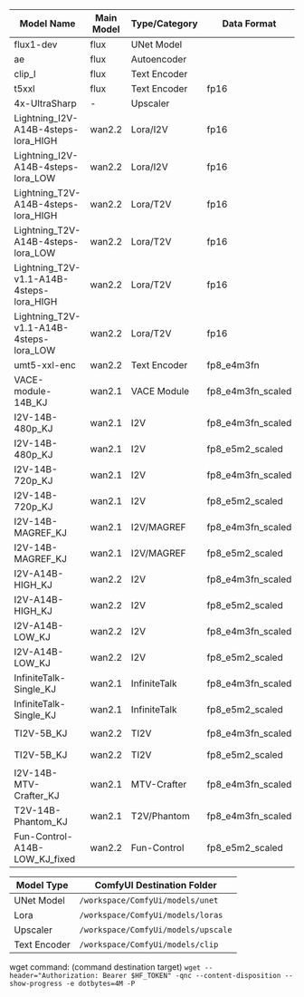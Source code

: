 | Model Name                                    | Main Model | Type/Category      | Data Format           | Original Link                                                                 |
|-----------------------------------------------|------------|--------------------|-----------------------|-------------------------------------------------------------------------------|
| flux1-dev                                     | flux       | UNet Model         |                       | `https://huggingface.co/black-forest-labs/FLUX.1-dev/resolve/main/flux1-dev.safetensors`                              |
| ae                                            | flux       | Autoencoder        |                       | `https://huggingface.co/black-forest-labs/FLUX.1-dev/resolve/main/ae.safetensors`                                     |
| clip_l                                        | flux       | Text Encoder       |                       | `https://huggingface.co/comfyanonymous/flux_text_encoders/resolve/main/clip_l.safetensors`                            |
| t5xxl                                         | flux       | Text Encoder       | fp16                  | `https://huggingface.co/comfyanonymous/flux_text_encoders/resolve/main/t5xxl_fp16.safetensors`                        |
| 4x-UltraSharp                                 | -          | Upscaler           |                       | `https://huggingface.co/lokCX/4x-Ultrasharp/resolve/main/4x-UltraSharp.pth`                                          |
| Lightning_I2V-A14B-4steps-lora_HIGH           | wan2.2     | Lora/I2V           | fp16                  | `https://huggingface.co/Kijai/WanVideo_comfy/resolve/main/Wan22-Lightning/Wan2.2-Lightning_I2V-A14B-4steps-lora_HIGH_fp16.safetensors` |
| Lightning_I2V-A14B-4steps-lora_LOW            | wan2.2     | Lora/I2V           | fp16                  | `https://huggingface.co/Kijai/WanVideo_comfy/resolve/main/Wan22-Lightning/Wan2.2-Lightning_I2V-A14B-4steps-lora_LOW_fp16.safetensors`  |
| Lightning_T2V-A14B-4steps-lora_HIGH           | wan2.2     | Lora/T2V           | fp16                  | `https://huggingface.co/Kijai/WanVideo_comfy/resolve/main/Wan22-Lightning/Wan2.2-Lightning_T2V-A14B-4steps-lora_HIGH_fp16.safetensors` |
| Lightning_T2V-A14B-4steps-lora_LOW            | wan2.2     | Lora/T2V           | fp16                  | `https://huggingface.co/Kijai/WanVideo_comfy/resolve/main/Wan22-Lightning/Wan2.2-Lightning_T2V-A14B-4steps-lora_LOW_fp16.safetensors`  |
| Lightning_T2V-v1.1-A14B-4steps-lora_HIGH      | wan2.2     | Lora/T2V           | fp16                  | `https://huggingface.co/Kijai/WanVideo_comfy/resolve/main/Wan22-Lightning/Wan2.2-Lightning_T2V-v1.1-A14B-4steps-lora_HIGH_fp16.safetensors` |
| Lightning_T2V-v1.1-A14B-4steps-lora_LOW       | wan2.2     | Lora/T2V           | fp16                  | `https://huggingface.co/Kijai/WanVideo_comfy/resolve/main/Wan22-Lightning/Wan2.2-Lightning_T2V-v1.1-A14B-4steps-lora_LOW_fp16.safetensors`  |
| umt5-xxl-enc                                  | wan2.2     | Text Encoder       | fp8_e4m3fn            | `https://huggingface.co/Kijai/WanVideo_comfy/resolve/main/umt5-xxl-enc-fp8_e4m3fn.safetensors`                    |
| VACE-module-14B_KJ                            | wan2.1     | VACE Module        | fp8_e4m3fn_scaled     | `https://huggingface.co/Kijai/WanVideo_comfy_fp8_scaled/resolve/main/VACE/Wan2_1-VACE-module-14B_fp8_e4m3fn_scaled_KJ.safetensors` |
| I2V-14B-480p_KJ                               | wan2.1     | I2V                | fp8_e4m3fn_scaled     | `https://huggingface.co/Kijai/WanVideo_comfy_fp8_scaled/resolve/main/I2V/Wan2_1-I2V-14B-480p_fp8_e4m3fn_scaled_KJ.safetensors` |
| I2V-14B-480p_KJ                               | wan2.1     | I2V                | fp8_e5m2_scaled       | `https://huggingface.co/Kijai/WanVideo_comfy_fp8_scaled/resolve/main/I2V/Wan2_1-I2V-14B-480p_fp8_e5m2_scaled_KJ.safetensors` |
| I2V-14B-720p_KJ                               | wan2.1     | I2V                | fp8_e4m3fn_scaled     | `https://huggingface.co/Kijai/WanVideo_comfy_fp8_scaled/resolve/main/I2V/Wan2_1-I2V-14B-720p_fp8_e4m3fn_scaled_KJ.safetensors` |
| I2V-14B-720p_KJ                               | wan2.1     | I2V                | fp8_e5m2_scaled       | `https://huggingface.co/Kijai/WanVideo_comfy_fp8_scaled/resolve/main/I2V/Wan2_1-I2V-14B-720p_fp8_e5m2_scaled_KJ.safetensors` |
| I2V-14B-MAGREF_KJ                             | wan2.1     | I2V/MAGREF         | fp8_e4m3fn_scaled     | `https://huggingface.co/Kijai/WanVideo_comfy_fp8_scaled/resolve/main/I2V/Wan2_1-I2V-14B-MAGREF_fp8_e4m3fn_scaled_KJ.safetensors` |
| I2V-14B-MAGREF_KJ                             | wan2.1     | I2V/MAGREF         | fp8_e5m2_scaled       | `https://huggingface.co/Kijai/WanVideo_comfy_fp8_scaled/resolve/main/I2V/Wan2_1-I2V-14B-MAGREF_fp8_e5m2_scaled_KJ.safetensors` |
| I2V-A14B-HIGH_KJ                              | wan2.2     | I2V                | fp8_e4m3fn_scaled     | `https://huggingface.co/Kijai/WanVideo_comfy_fp8_scaled/resolve/main/I2V/Wan2_2-I2V-A14B-HIGH_fp8_e4m3fn_scaled_KJ.safetensors` |
| I2V-A14B-HIGH_KJ                              | wan2.2     | I2V                | fp8_e5m2_scaled       | `https://huggingface.co/Kijai/WanVideo_comfy_fp8_scaled/resolve/main/I2V/Wan2_2-I2V-A14B-HIGH_fp8_e5m2_scaled_KJ.safetensors` |
| I2V-A14B-LOW_KJ                               | wan2.2     | I2V                | fp8_e4m3fn_scaled     | `https://huggingface.co/Kijai/WanVideo_comfy_fp8_scaled/resolve/main/I2V/Wan2_2-I2V-A14B-LOW_fp8_e4m3fn_scaled_KJ.safetensors` |
| I2V-A14B-LOW_KJ                               | wan2.2     | I2V                | fp8_e5m2_scaled       | `https://huggingface.co/Kijai/WanVideo_comfy_fp8_scaled/resolve/main/I2V/Wan2_2-I2V-A14B-LOW_fp8_e5m2_scaled_KJ.safetensors` |
| InfiniteTalk-Single_KJ                        | wan2.1     | InfiniteTalk       | fp8_e4m3fn_scaled     | `https://huggingface.co/Kijai/WanVideo_comfy_fp8_scaled/resolve/main/InfiniteTalk/Wan2_1-InfiniteTalk-Single_fp8_e4m3fn_scaled_KJ.safetensors` |
| InfiniteTalk-Single_KJ                        | wan2.1     | InfiniteTalk       | fp8_e5m2_scaled       | `https://huggingface.co/Kijai/WanVideo_comfy_fp8_scaled/resolve/main/InfiniteTalk/Wan2_1-InfiniteTalk-Single_fp8_e5m2_scaled_KJ.safetensors` |
| TI2V-5B_KJ                                    | wan2.2     | TI2V               | fp8_e4m3fn_scaled     | `https://huggingface.co/Kijai/WanVideo_comfy_fp8_scaled/resolve/main/TI2V/Wan2_2-TI2V-5B_fp8_e4m3fn_scaled_KJ.safetensors` |
| TI2V-5B_KJ                                    | wan2.2     | TI2V               | fp8_e5m2_scaled       | `https://huggingface.co/Kijai/WanVideo_comfy_fp8_scaled/resolve/main/TI2V/Wan2_2-TI2V-5B_fp8_e5m2_scaled_KJ.safetensors` |
| I2V-14B-MTV-Crafter_KJ                        | wan2.1     | MTV-Crafter        | fp8_e4m3fn_scaled     | `https://huggingface.co/Kijai/WanVideo_comfy_fp8_scaled/resolve/main/MTVCrafter/Wan2_1-I2V-14B-MTV-Crafter_fp8_e4m3fn_scaled_KJ.safetensors` |
| T2V-14B-Phantom_KJ                            | wan2.1     | T2V/Phantom        | fp8_e4m3fn_scaled     | `https://huggingface.co/Kijai/WanVideo_comfy_fp8_scaled/resolve/main/T2V/Wan2_1-T2V-14B-Phantom_fp8_e4m3fn_scaled_KJ.safetensors` |
| Fun-Control-A14B-LOW_KJ_fixed                 | wan2.2     | Fun-Control        | fp8_e5m2_scaled       | `https://huggingface.co/Kijai/WanVideo_comfy_fp8_scaled/resolve/main/Fun/Wan2_2-Fun-Control-A14B-LOW_fp8_e5m2_scaled_KJ_fixed.safetensors` |


| Model Type     | ComfyUI Destination Folder                  |
|----------------|--------------------------------------------|
| UNet Model     | `/workspace/ComfyUi/models/unet`           |
| Lora           | `/workspace/ComfyUi/models/loras`          |
| Upscaler       | `/workspace/ComfyUi/models/upscale`        |
| Text Encoder   | `/workspace/ComfyUi/models/clip`           |

wget command: (command destination target)
`wget --header="Authorization: Bearer $HF_TOKEN" -qnc --content-disposition --show-progress -e dotbytes=4M -P `